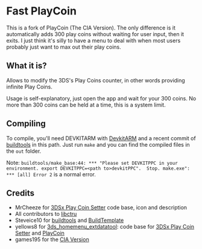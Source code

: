# Fast PlayCoin

This is a fork of PlayCoin (The CIA Version). The only difference is it automatically
adds 300 play coins without waiting for user input, then it exits. I just think
it's silly to have a menu to deal with when most users probably just want to max
out their play coins.

## What it is?

Allows to modify the 3DS's Play Coins counter, in other words providing infinite Play Coins.

Usage is self-explanatory, just open the app and wait for your 300 coins. No more than 300 coins can be held at a time, this is a system limit.

## Compiling

To compile, you'll need DEVKITARM with [DevkitARM](https://sourceforge.net/projects/devkitpro/files/devkitARM/) and a recent commit of [buildtools](https://github.com/Steveice10/buildtools) in this path.
Just run `make` and you can find the compiled files in the `out` folder.

Note: `buildtools/make_base:44: *** "Please set DEVKITPPC in your environment. export DEVKITPPC=<path to>devkitPPC".  Stop. make.exe": *** [all] Error 2` is a normal error.

## Credits

* MrCheeze for [3DSx Play Coin Setter](https://github.com/MrCheeze/playcoin) code base, icon and description
* All contributors to [libctru](https://github.com/smealum/ctrulib)
* Steveice10 for [buildtools](https://github.com/Steveice10/buildtools) and [BuildTemplate](https://github.com/Steveice10/BuildTemplate)
* yellows8 for [3ds_homemenu_extdatatool](https://github.com/yellows8/3ds_homemenu_extdatatool): code base for [3DSx Play Coin Setter](https://github.com/MrCheeze/playcoin) and [PlayCoin](https://github.com/games195/PlayCoin)
* games195 for the [CIA Version](https://github.com/games195/PlayCoin)
